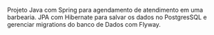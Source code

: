Projeto Java com Spring para agendamento de atendimento em uma barbearia. JPA com Hibernate para salvar os dados no PostgresSQL e gerenciar migrations do banco de Dados com Flyway.
